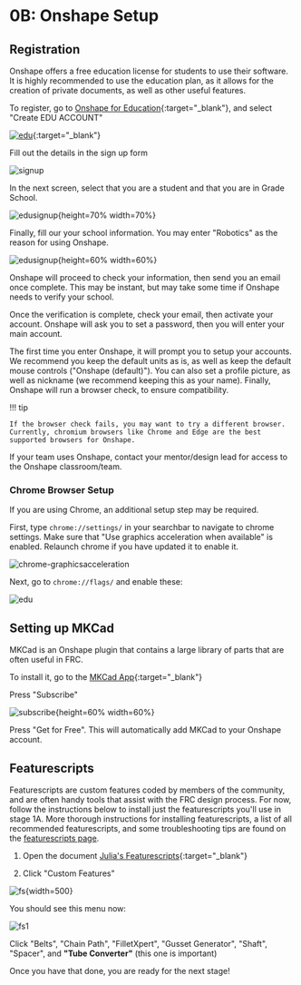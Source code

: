# 0B: Onshape Setup

## Registration

Onshape offers a free education license for students to use their software. It is highly recommended to use the education plan, as it allows for the creation of private documents, as well as other useful features.

To register, go to [Onshape for Education](https://onshape.com/education-plan){:target="_blank"}, and select "Create EDU ACCOUNT"

[![edu](../../../img/design-guide/stage0/edu.webp)](https://www.onshape.com/en/education/sign-up){:target="_blank"}

Fill out the details in the sign up form

![signup](../../../img/design-guide/stage0/signup.webp)

In the next screen, select that you are a student and that you are in Grade School.

![edusignup](../../../img/design-guide/stage0/edusignup2.webp){height=70% width=70%}

Finally, fill our your school information. You may enter "Robotics" as the reason for using Onshape.

![edusignup](../../../img/design-guide/stage0/edusignup3.webp){height=60% width=60%}

Onshape will proceed to check your information, then send you an email once complete. This may be instant, but may take some time if Onshape needs to verify your school.

Once the verification is complete, check your email, then activate your account. Onshape will ask you to set a password, then you will enter your main account.

The first time you enter Onshape, it will prompt you to setup your accounts. We recommend you keep the default units as is, as well as keep the default mouse controls ("Onshape (default)"). You can also set a profile picture, as well as nickname (we recommend keeping this as your name). Finally, Onshape will run a browser check, to ensure compatibility. 

!!! tip

    If the browser check fails, you may want to try a different browser. Currently, chromium browsers like Chrome and Edge are the best supported browsers for Onshape.

If your team uses Onshape, contact your mentor/design lead for access to the Onshape classroom/team.

### Chrome Browser Setup

If you are using Chrome, an additional setup step may be required.

First, type `chrome://settings/` in your searchbar to navigate to chrome settings. Make sure that "Use graphics acceleration when available" is enabled. Relaunch chrome if you have updated it to enable it.

![chrome-graphicsacceleration](../../../img/design-guide/stage0/chrome/graphicsacceleration.webp)

Next, go to `chrome://flags/` and enable these:

![edu](../../../img/design-guide/stage0/flags.webp)

## Setting up MKCad

MKCad is an Onshape plugin that contains a large library of parts that are often useful in FRC.

To install it, go to the [MKCad App](https://appstore.onshape.com/apps/Manufacturers%20Models/2ZT7X5D646R3LM3ZND7LGBTYRVM4SVH6CDDGM6I=/description){:target="_blank"}

Press "Subscribe"

![subscribe](../../../img/design-guide/stage0/subscribe.webp){height=60% width=60%}

Press "Get for Free". This will automatically add MKCad to your Onshape account.

## Featurescripts
Featurescripts are custom features coded by members of the community, and are often handy tools that assist with the FRC design process. For now, follow the instructions below to install just the featurescripts you'll use in stage 1A. More thorough instructions for installing featurescripts, a list of all recommended featurescripts, and some troubleshooting tips are found on the [featurescripts page](../../featurescripts.md).

1. Open the document [Julia's Featurescripts](https://cad.onshape.com/documents/95c00401c440b44ad8799ef5/w/1f1ebce01a3b8eb6fa102975/e/b92d638809ae48771ecc7ad8){:target="_blank"}

2. Click "Custom Features" 

![fs](../../../img/design-guide/stage0/fsarrow.webp){width=500}

You should see this menu now:

![fs1](../../../img/design-guide/stage0/fs1.webp)

Click "Belts", "Chain Path", "FilletXpert", "Gusset Generator", "Shaft", "Spacer", and **"Tube Converter"** (this one is important)

Once you have that done, you are ready for the next stage!